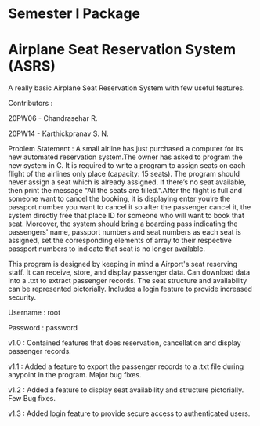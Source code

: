# Semester I Package
# Airplane Seat Reservation System (ASRS)
A really basic Airplane Seat Reservation System with few useful features.

Contributors :

20PW06 - Chandrasehar R.

20PW14 - Karthickpranav S. N.

Problem Statement :
     A small airline has just purchased a computer for its new automated reservation system.The owner has asked to program the new system in C. It is required to write a program to assign seats on each flight of the  airlines  only place (capacity: 15 seats). The program should never assign a seat which is already assigned. If there’s no seat available, then print the message "All the seats are filled.".After the flight is full and someone want to cancel the booking, it is displaying enter you’re the passport number  you want  to cancel it so after the  passenger cancel it, the system directly free that place ID for someone who will want to book that seat. Moreover, the system should bring a boarding pass indicating the passengers' name, passport numbers and seat numbers as each seat is assigned, set the corresponding elements of array to their respective passport numbers to indicate that seat is no longer available.

This program is designed by keeping in mind a Airport's seat reserving staff. It can receive, store, and display passenger data. 
Can download data into a .txt to extract passenger records. The seat structure and availability can be represented pictorially.
Includes a login feature to provide increased security.


Username : root

Password : password


v1.0 : Contained features that does reservation, cancellation and display passenger records. 

v1.1 : Added a feature to export the passenger records to a .txt file during anypoint in the program. Major bug fixes.

v1.2 : Added a feature to display seat availability and structure pictorially. Few Bug fixes.

v1.3 : Added login feature to provide secure access to authenticated users. 
